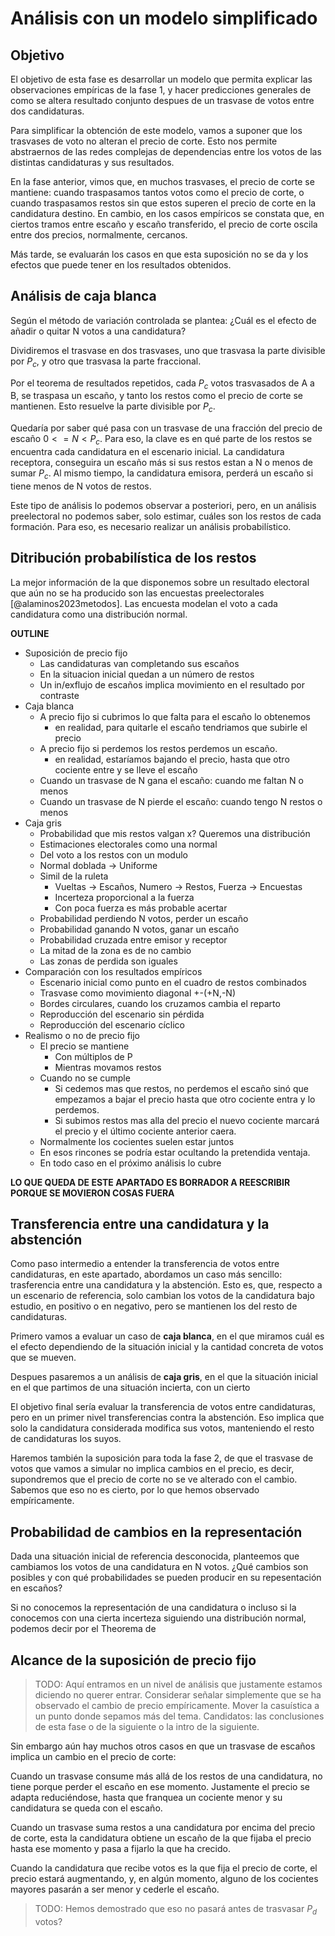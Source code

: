 
# Análisis con un modelo simplificado

## Objetivo

El objetivo de esta fase es desarrollar un modelo
que permita explicar las observaciones empíricas de la fase 1,
y hacer predicciones generales de como se altera resultado conjunto
despues de un trasvase de votos entre dos candidaturas.

Para simplificar la obtención de este modelo,
vamos a suponer que los trasvases de voto no alteran el precio de corte.
Esto nos permite abstraernos de las redes complejas de dependencias
entre los votos de las distintas candidaturas y sus resultados.

En la fase anterior, vimos que, en muchos trasvases, el precio de corte se mantiene:
cuando traspasamos tantos votos como el precio de corte,
o cuando traspasamos restos sin que estos superen el precio de corte
en la candidatura destino.
En cambio, en los casos empíricos se constata que,
en ciertos tramos entre escaño y escaño transferido,
el precio de corte oscila entre dos precios, normalmente, cercanos.

Más tarde, se evaluarán los casos en que esta suposición no se da
y los efectos que puede tener en los resultados obtenidos.

## Análisis de caja blanca

Según el método de variación controlada se plantea:
¿Cuál es el efecto de añadir o quitar N votos a una candidatura?

Dividiremos el trasvase en dos trasvases,
uno que trasvasa la parte divisible por $P_c$,
y otro que trasvasa la parte fraccional.

Por el teorema de resultados repetidos,
cada $P_c$ votos trasvasados de A a B,
se traspasa un escaño, y tanto los restos como el precio de corte se mantienen.
Esto resuelve la parte divisible por $P_c$.

Quedaría por saber qué pasa con un trasvase de una fracción del precio de escaño
$0 <= N < P_c$.
Para eso, la clave es en qué parte de los restos se encuentra
cada candidatura en el escenario inicial.
La candidatura receptora, conseguira un escaño más
si sus restos estan a N o menos de sumar $P_c$.
Al mismo tiempo, la candidatura emisora, perderá un escaño
si tiene menos de N votos de restos.

Este tipo de análisis lo podemos observar a posteriori,
pero, en un análisis preelectoral no podemos saber, solo estimar,
cuáles son los restos de cada formación.
Para eso, es necesario realizar un análisis probabilístico.

## Ditribución probabilística de los restos

La mejor información de la que disponemos sobre un resultado electoral
que aún no se ha producido son las encuestas preelectorales [@alaminos2023metodos].
Las encuesta modelan el voto a cada candidatura como una distribución normal.





**OUTLINE**

- Suposición de precio fijo
    - Las candidaturas van completando sus escaños
    - En la situacion inicial quedan a un número de restos
    - Un in/exflujo de escaños implica movimiento en el resultado por contraste
- Caja blanca
    - A precio fijo si cubrimos lo que falta para el escaño lo obtenemos
        - en realidad, para quitarle el escaño tendriamos que subirle el precio
    - A precio fijo si perdemos los restos perdemos un escaño.
        - en realidad, estaríamos bajando el precio, hasta que otro cociente entre y se lleve el escaño
    - Cuando un trasvase de N gana el escaño: cuando me faltan N o menos
    - Cuando un trasvase de N pierde el escaño: cuando tengo N restos o menos
- Caja gris
    - Probabilidad que mis restos valgan x? Queremos una distribución
    - Estimaciones electorales como una normal
    - Del voto a los restos con un modulo
    - Normal doblada -> Uniforme
    - Simil de la ruleta
        - Vueltas -> Escaños, Numero -> Restos, Fuerza -> Encuestas
        - Incerteza proporcional a la fuerza
        - Con poca fuerza es más probable acertar
    - Probabilidad perdiendo N votos, perder un escaño
    - Probabilidad ganando N votos, ganar un escaño
    - Probabilidad cruzada entre emisor y receptor
    - La mitad de la zona es de no cambio
    - Las zonas de perdida son iguales
- Comparación con los resultados empíricos
    - Escenario inicial como punto en el cuadro de restos combinados
    - Trasvase como movimiento diagonal +-(+N,-N)
    - Bordes circulares, cuando los cruzamos cambia el reparto
    - Reproducción del escenario sin pérdida
    - Reproducción del escenario cíclico
- Realismo o no de precio fijo
    - El precio se mantiene
        - Con múltiplos de P
        - Mientras movamos restos
    - Cuando no se cumple
        - Si cedemos mas que restos, no perdemos el escaño
          sinó que empezamos a bajar el precio hasta que otro cociente entra y lo perdemos.
        - Si subimos restos mas alla del precio el nuevo cociente marcará el precio
          y el último cociente anterior caera.
    - Normalmente los cocientes suelen estar juntos
    - En esos rincones se podría estar ocultando la pretendida ventaja.
    - En todo caso en el próximo análisis lo cubre


**LO QUE QUEDA DE ESTE APARTADO ES BORRADOR A REESCRIBIR PORQUE SE MOVIERON COSAS FUERA**



## Transferencia entre una candidatura y la abstención

Como paso intermedio a entender la transferencia de votos entre candidaturas,
en este apartado, abordamos un caso más sencillo:
trasferencia entre una candidatura y la abstención.
Esto es, que, respecto a un escenario de referencia,
solo cambian los votos de la candidatura bajo estudio,
en positivo o en negativo,
pero se mantienen los del resto de candidaturas.

Primero vamos a evaluar un caso de **caja blanca**,
en el que miramos cuál es el efecto
dependiendo de la situación inicial
y la cantidad concreta de votos que se mueven.

Despues pasaremos a un análisis de **caja gris**,
en el que la situación inicial en el que partimos de una situación incierta,
con un cierto 



El objetivo final sería evaluar la transferencia de votos entre candidaturas,
pero en un primer nivel transferencias contra la abstención.
Eso implica que solo la candidatura considerada modifica sus votos,
manteniendo el resto de candidaturas los suyos.

Haremos también la suposición para toda la fase 2,
de que el trasvase de votos que vamos a simular
no implica cambios en el precio, 
es decir, supondremos que el precio de corte no se ve alterado con el cambio.
Sabemos que eso no es cierto, por lo que hemos observado empíricamente.



## Probabilidad de cambios en la representación

Dada una situación inicial de referencia desconocida,
planteemos que cambiamos los votos de una candidatura en N votos.
¿Qué cambios son posibles y con qué probabilidades se pueden
producir en su repesentación en escaños?

Si no conocemos la representación de una candidatura o incluso
si la conocemos con una cierta incerteza siguiendo una distribución normal,
podemos decir por el Theorema de 



## Alcance de la suposición de precio fijo

> TODO:
> Aquí entramos en un nivel de análisis que justamente estamos diciendo no querer entrar.
> Considerar señalar simplemente que se ha observado el cambio de precio empíricamente.
> Mover la casuística a un punto donde sepamos más del tema.
> Candidatos: las conclusiones de esta fase o de la siguiente o la intro de la siguiente.

Sin embargo aún hay muchos otros casos en que
un trasvase de escaños implica un cambio en el precio de corte:

Cuando un trasvase consume más allá de los restos de una candidatura,
no tiene porque perder el escaño en ese momento.
Justamente el precio se adapta reduciéndose,
hasta que franquea un cociente menor y
su candidatura se queda con el escaño.

Cuando un trasvase suma restos a una candidatura por encima del precio de corte,
esta la candidatura obtiene un escaño de la que fijaba el precio hasta ese momento
y pasa a fijarlo la que ha crecido.

Cuando la candidatura que recibe votos es la que fija el precio de corte,
el precio estará augmentando, y, en algún momento,
alguno de los cocientes mayores pasarán a ser menor
y cederle el escaño.

> TODO: Hemos demostrado que eso no pasará antes de trasvasar $P_d$ votos?



